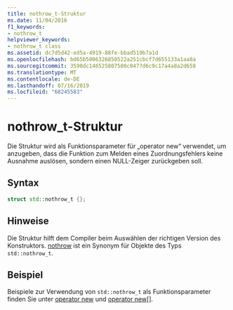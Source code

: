 ```yaml
---
title: nothrow_t-Struktur
ms.date: 11/04/2016
f1_keywords:
- nothrow_t
helpviewer_keywords:
- nothrow_t class
ms.assetid: dc7d5d42-ed5a-4919-88fe-bbad519b7a1d
ms.openlocfilehash: bd65b5006326850522a251cbcf7d655133a1aa8a
ms.sourcegitcommit: 3590dc146525807500c0477d6c9c17a4a8a2d658
ms.translationtype: MT
ms.contentlocale: de-DE
ms.lasthandoff: 07/16/2019
ms.locfileid: "68245583"
---
```

# <a name="nothrowt-structure"></a>nothrow_t-Struktur

Die Struktur wird als Funktionsparameter für „operator new“ verwendet, um anzugeben, dass die Funktion zum Melden eines Zuordnungsfehlers keine Ausnahme auslösen, sondern einen NULL-Zeiger zurückgeben soll.

## <a name="syntax"></a>Syntax

```cpp
struct std::nothrow_t {};
```

## <a name="remarks"></a>Hinweise

Die Struktur hilft dem Compiler beim Auswählen der richtigen Version des Konstruktors. [nothrow](../standard-library/new-functions.md#nothrow) ist ein Synonym für Objekte des Typs `std::nothrow_t`.

## <a name="example"></a>Beispiel

Beispiele zur Verwendung von `std::nothrow_t` als Funktionsparameter finden Sie unter [operator new](../standard-library/new-operators.md#op_new) und [operator new&#91;&#93;](../standard-library/new-operators.md#op_new_arr).
